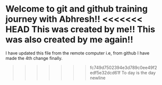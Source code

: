 Welcome to git and github training journey with Abhresh!!
<<<<<<< HEAD
This was created by me!!
This was also created by me again!!
=======
I have updated this file from the remote computer i.e, from github
I have made the 4th change finally.
>>>>>>> fc749d7502394e3d789c0ee49f2edf5e32dcd61f
To day is the day newline 